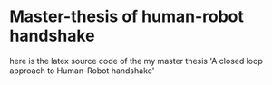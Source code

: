 # Master-thesis of human-robot handshake
here is the latex source code of the my master thesis 
'A closed loop approach to Human-Robot handshake'


